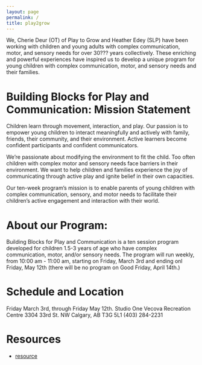 ```yaml
---
layout: page
permalink: /
title: play2grow
---
```


We, Cherie Deur (OT) of Play to Grow and Heather Edey (SLP) have been working with children and young adults with complex communication, motor, and sensory needs for over 30??? years collectively. These enriching and powerful experiences have inspired us to develop a unique program for young children with complex communication, motor, and sensory needs and their families.

# Building Blocks for Play and Communication: Mission Statement

Children learn through movement, interaction, and play. Our passion is to empower young children to interact meaningfully and actively with family, friends, their community, and their environment. Active learners become confident participants and confident communicators.

We’re passionate about modifying the environment to fit the child. Too often children with complex motor and sensory needs face barriers in their environment. We want to help children and families experience the joy of communicating through active play and ignite belief in their own capacities.  

Our ten-week program’s mission is to enable parents of young children with complex communication, sensory, and motor needs to facilitate their children’s active engagement and interaction with their world.

# About our Program:

Building Blocks for Play and Communication is a ten session program developed for children 1.5-3 years of age who have complex communication, motor, and/or sensory needs. The program will run weekly, from 10:00 am - 11:00 am, starting on Friday, March 3rd and ending onl Friday, May 12th (there will be no program on Good Friday, April 14th.)

# Schedule and Location

Friday March 3rd, through Friday May 12th.
Studio One
Vecova Recreation Centre
3304 33rd St. NW
Calgary, AB T3G 5L1
(403) 284-2231

# Resources
 - [resource](http://play2grow.org)


